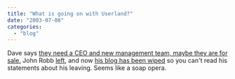 ```yaml
---
title: "What is going on with Userland?"
date: "2003-07-08"
categories: 
  - "blog"
---
```


Dave says [they need a CEO and new management team, maybe they are for sale.](http://scriptingnews.userland.com/2003/07/08#When:1:25:46AM "Scripting News in Manila") John Robb [left](http://scriptingnews.userland.com/2003/07/07#When:1:21:54PM), and now [his blog has been wiped](http://jrobb.userland.com/) so you can't read his statements about his leaving. Seems like a soap opera.
